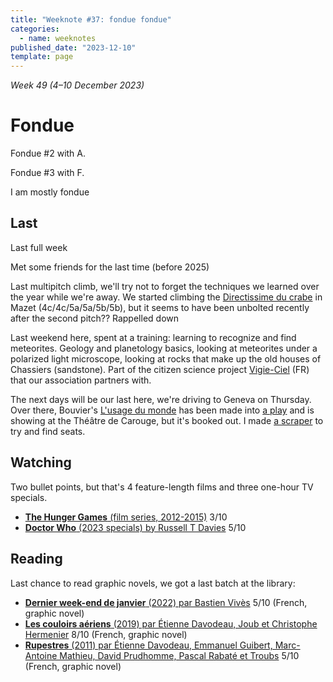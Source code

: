 ```yaml
---
title: "Weeknote #37: fondue fondue"
categories:
  - name: weeknotes
published_date: "2023-12-10"
template: page
---
```


_Week 49 (4–10 December 2023)_

# Fondue

Fondue #2 with A.

Fondue #3 with F.

I am mostly fondue

## Last

Last full week

Met some friends for the last time (before 2025)

Last multipitch climb, we'll try not to forget the techniques we learned over the year while we're away. We started climbing the [Directissime du crabe](http://nulla-dies-sine-linea.over-blog.com/article-la-directissime-du-crabe-121760984.html) in Mazet (4c/4c/5a/5a/5b/5b), but it seems to have been unbolted recently after the second pitch?? Rappelled down

Last weekend here, spent at a training: learning to recognize and find meteorites. Geology and planetology basics, looking at meteorites under a polarized light microscope, looking at rocks that make up the old houses of Chassiers (sandstone). Part of the citizen science project [Vigie-Ciel](https://www.vigie-ciel.org/) (FR) that our association partners with.

The next days will be our last here, we're driving to Geneva on Thursday. Over there, Bouvier's [L'usage du monde](/notes/l-usage-du-monde-par-nicolas-bouvier/) has been made into [a play](https://theatredecarouge.ch/spectacle/lusage-du-monde/) and is showing at the Théâtre de Carouge, but it's booked out. I made [a scraper](/notes/a-cron-web-scraper-with-telegram-alerts/) to try and find seats.

## Watching

Two bullet points, but that's 4 feature-length films and three one-hour TV specials.

- [**The Hunger Games** (film series, 2012-2015)](/notes/the-hunger-games-film-series/) 3/10
- [**Doctor Who** (2023 specials) by Russell T Davies](/notes/doctor-who-2023-specials-by-russell-t-davies/) 5/10

## Reading

Last chance to read graphic novels, we got a last batch at the library:

- [**Dernier week-end de janvier** (2022) par Bastien Vivès](/notes/dernier-week-end-de-janvier-par-bastien-vives/) 5/10 (French, graphic novel)
- [**Les couloirs aériens** (2019) par Étienne Davodeau, Joub et Christophe Hermenier](/notes/les-couloirs-aeriens-par-etienne-davodeau-joub-et-christophe-hermenier/) 8/10 (French, graphic novel)
- [**Rupestres** (2011) par Étienne Davodeau, Emmanuel Guibert, Marc-Antoine Mathieu, David Prudhomme, Pascal Rabaté et Troubs](/notes/rupestres-par-etienne-davodeau-emmanuel-guibert-marc-antoine-mathieu-david-prudhomme-pascal-rabate-et-troubs/) 5/10 (French, graphic novel)
